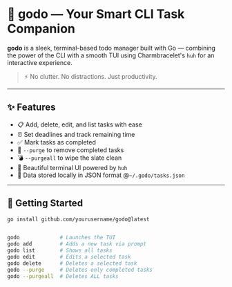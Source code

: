 # 🧠 godo — Your Smart CLI Task Companion

**godo** is a sleek, terminal-based todo manager built with Go — combining the power of the CLI with a smooth TUI using Charmbracelet's `huh` for an interactive experience.

> ⚡ No clutter. No distractions. Just productivity.

---

## ✨ Features

- 📋 Add, delete, edit, and list tasks with ease
- ⏰ Set deadlines and track remaining time
- ✅ Mark tasks as completed
- 🧹 `--purge` to remove completed tasks
- 💣 `--purgeall` to wipe the slate clean
- 🎨 Beautiful terminal UI powered by `huh`
- 💾 Data stored locally in JSON format @`~/.godo/tasks.json`

---

## 🚀 Getting Started

```bash
go install github.com/yourusername/godo@latest


godo             # Launches the TUI
godo add         # Adds a new task via prompt
godo list        # Shows all tasks
godo edit        # Edits a selected task
godo delete      # Deletes a selected task
godo --purge     # Deletes only completed tasks
godo --purgeall  # Deletes ALL tasks
